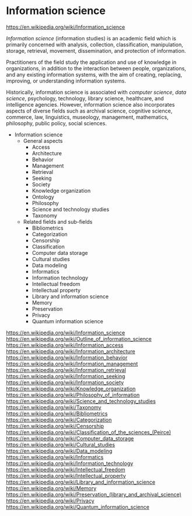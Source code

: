 # Information science

https://en.wikipedia.org/wiki/Information_science

*Information science* (information studies) is an academic field which is primarily concerned with analysis, collection, classification, manipulation, storage, retrieval, movement, dissemination, and protection of information.

Practitioners of the field study the application and use of knowledge in organizations, in addition to the interaction between people, organizations, and any existing information systems, with the aim of creating, replacing, improving, or understanding information systems.

Historically, information science is associated with *computer science*, *data science*, psychology, technology, library science, healthcare, and intelligence agencies. However, information science also incorporates aspects of diverse fields such as archival science, cognitive science, commerce, law, linguistics, museology, management, mathematics, philosophy, public policy, social sciences.


* Information science
  * General aspects
    - Access
    - Architecture
    - Behavior
    - Management
    - Retrieval
    - Seeking
    - Society
    - Knowledge organization
    - Ontology
    - Philosophy
    - Science and technology studies
    - Taxonomy
  * Related fields and sub-fields
    - Bibliometrics
    - Categorization
    - Censorship
    - Classification
    - Computer data storage
    - Cultural studies
    - Data modeling
    - Informatics
    - Information technology
    - Intellectual freedom
    - Intellectual property
    - Library and information science
    - Memory
    - Preservation
    - Privacy
    - Quantum information science

https://en.wikipedia.org/wiki/Information_science
https://en.wikipedia.org/wiki/Outline_of_information_science
https://en.wikipedia.org/wiki/Information_access
https://en.wikipedia.org/wiki/Information_architecture
https://en.wikipedia.org/wiki/Information_behavior
https://en.wikipedia.org/wiki/Information_management
https://en.wikipedia.org/wiki/Information_retrieval
https://en.wikipedia.org/wiki/Information_seeking
https://en.wikipedia.org/wiki/Information_society
https://en.wikipedia.org/wiki/Knowledge_organization
https://en.wikipedia.org/wiki/Philosophy_of_information
https://en.wikipedia.org/wiki/Science_and_technology_studies
https://en.wikipedia.org/wiki/Taxonomy
https://en.wikipedia.org/wiki/Bibliometrics
https://en.wikipedia.org/wiki/Categorization
https://en.wikipedia.org/wiki/Censorship
https://en.wikipedia.org/wiki/Classification_of_the_sciences_(Peirce)
https://en.wikipedia.org/wiki/Computer_data_storage
https://en.wikipedia.org/wiki/Cultural_studies
https://en.wikipedia.org/wiki/Data_modeling
https://en.wikipedia.org/wiki/Informatics
https://en.wikipedia.org/wiki/Information_technology
https://en.wikipedia.org/wiki/Intellectual_freedom
https://en.wikipedia.org/wiki/Intellectual_property
https://en.wikipedia.org/wiki/Library_and_information_science
https://en.wikipedia.org/wiki/Memory
https://en.wikipedia.org/wiki/Preservation_(library_and_archival_science)
https://en.wikipedia.org/wiki/Privacy
https://en.wikipedia.org/wiki/Quantum_information_science

